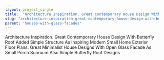 ```yaml
---
layout: project_single
title:  "Architecture Inspiration. Great Contemporary House Design With Butterfly Roof Added Simple Structure As Inspiring Modern Small Home Exterior Floor Plans: Great Minimalist House Designs With Open Glass Facade As Small Porch Sunroom Also Simple Butterf"
slug: "architecture-inspiration-great-contemporary-house-design-with-butterfly-roof-added-simple-structure-as-inspiring-modern"
parent: "houses-with-glass-facades"
---
```

Architecture Inspiration. Great Contemporary House Design With Butterfly Roof Added Simple Structure As Inspiring Modern Small Home Exterior Floor Plans: Great Minimalist House Designs With Open Glass Facade As Small Porch Sunroom Also Simple Butterfly Roof Designs